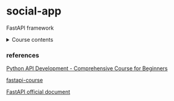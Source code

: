# social-app
FastAPI framework

<details><summary>Course contents</summary>
<p>

Intro

Project Overview

Mac Python Installation

Mac VS Code install and setup

Windows Python Installation

Windows VS Code install and setup

Python virtual Env Basics

Virtual Env on windows

Virtual Env on Mac

Install dependencies w/ pip

Starting FastAPI

Path Operations

Intro toman

HTTP Requests

Schema Validation with Pydantic

CRUD Operations

Storing in Array

Creating

Postman Collections & saving requests

Retrieve One

Path order Matters

Changing response Status Codes

Deleting

Updating

Automatic Documentation

Python packages

Database Intro

Postgres Windows Install

Postgres Mac Install

Database Schema & Tables

Managing Postgres with PgAdmin GUI

Your first SQL Query

Filter results with "where"

SQL Operators

IN

Pattern matching with LIKE

Ordering Results

LIMIT & OFFSET

Modifying Data

Setup App Database

Connecting to database w/ Python

Database CRUD

ORM intro

SQLALCHEMY setup

Adding CreatedAt Column

Get All

Create

Get by ID

Delete

Update

Pydantic vs ORM Models

Pydantic Models Deep Dive

Response Model

Creating Users Table

User Registration Path Operation

Hashing Passwords

Refractor Hashing Logic

Get User by ID

FastAPI Routers

Router Prefix

Router Tags

JWT Token Basics

Login Process  

Creating Token

OAuth2 PasswordRequestForm

Verify user is Logged In

Fixing Bugs

Protecting Routes

Test Expired Token

Fetching User in Protected Routes

Postman advanced Features

SQL Relationship Basics

Postgres Foreign Keys

SQLAlchemy Foreign Keys

Update Schema to include User

Assigning Owner id when creating new

Delete and Update only your own

Only Retrieving Logged in User's

Sqlalchemy Relationships

Query Parameters

Cleanup our main.py file

Env Variables

Vote/Like Theory

Votes Table

Votes Sqlalchemy

Votes Route

SQL Joins

Joins in SqlAlchemy

Get One with Joins

What is a database migration tool

Alembic Setup

Disable SqlAlchemy create Engine

What is CORS?

Git PreReqs

Git Install

Github

Heroku intro

Create Heroku App

Heroku procfile

Adding a Postgres database

Env Variables in Heroku

Alembic migrations on Heroku Postgres instance

Pushing changed to production

Create an Ubuntu VM

Update packages

Install Python

Install Postgres & setup password

Postgres Config

Create new user and setup python evironment

Env Variables

Alembic migrations on production database

Gunicorn

Creating a Systemd service

NGINX

Setting up Domain name

SSL/HTTPS

NGINX enable

Firewall

Pushing code changes to Production

Dockerfile

Docker Compose

Postgres Container

Bind Mounts

Dockerhub

Production vs Development

Testing Intro

Writing your first test

The -s & -v flags

Testing more functions

Parametrize

Testing Classes

Fixtures

Combining Fixtures + Parametrize

Testing Exceptions

FastAPI TestClient

Pytest flags

Test create user

Setup testing database

Create & destroy database after each test

More Fixtures to handle database interaction

Trailing slashes in path

Fixture scope

Test user fixture

Test/validate token

Conftest.py

Testing

CI/CD intro

Github Actions

Creating Jobs

setup python/dependencies/pytest

Env variables

Github Secrets

Testing database

Building Docker images

Deploy to heroku

Failing tests in pipeline

Deploy to Ubuntu

</p>
</details>

### references

[Python API Development - Comprehensive Course for Beginners](https://www.youtube.com/watch?v=0sOvCWFmrtA)

[fastapi-course](https://github.com/Sanjeev-Thiyagarajan/fastapi-course)

[FastAPI official document]()